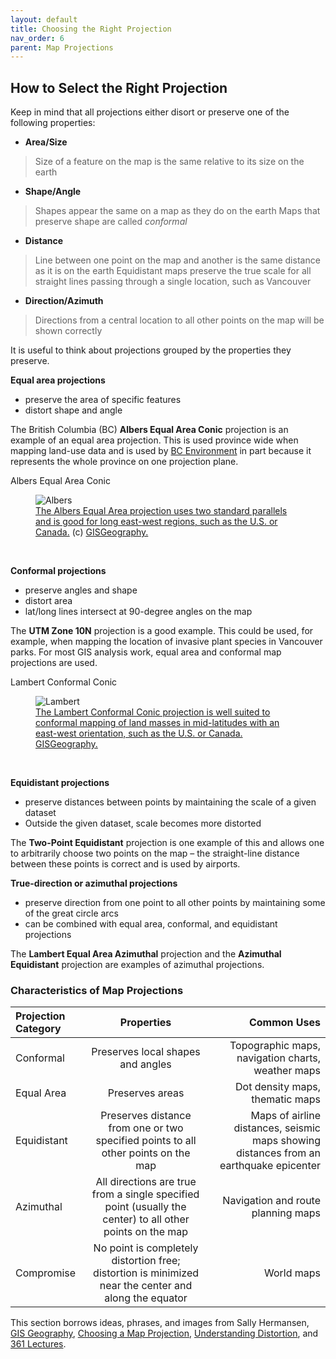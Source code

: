 ```yaml
---
layout: default
title: Choosing the Right Projection
nav_order: 6
parent: Map Projections
---
```


## How to Select the Right Projection

Keep in mind that all projections either disort or preserve one of the following properties:

-	**Area/Size**
> Size of a feature on the map is the same relative to its size on the earth
-	**Shape/Angle**
> Shapes appear the same on a map as they do on the earth
> Maps that preserve shape are called *conformal*
-	**Distance**
> Line between one point on the map and another is the same distance as it is on the earth
> Equidistant maps preserve the true scale for all straight lines passing through a single location, such as Vancouver
-	**Direction/Azimuth**
> Directions from a central location to all other points on the map will be shown correctly

It is useful to think about projections grouped by the properties they preserve.

**Equal area projections**

- preserve the area of specific features
- distort shape and angle

The British Columbia (BC) **Albers Equal Area Conic** projection is an example of an equal area projection. This is used province wide when mapping land-use data and is used by [BC Environment](https://ibis.geog.ubc.ca/~brian/Course.Notes/bceprojection.html) in part because it represents the whole province on one projection plane.

Albers Equal Area Conic

<figure>
  <img src="../images/albers.jpg"
  alt="Albers">
  <figcaption><a href="https://gisgeography.com/conic-projection-lambert-albers-polyconic/">The Albers Equal Area projection uses two standard parallels and is good for long east-west regions, such as the U.S. or Canada.</a> (c) <a href="https://gisgeography.com/">GISGeography.</a> </figcaption>
</figure>

<p>&nbsp;</p>

**Conformal projections**

- preserve angles and shape
- distort area
- lat/long lines intersect at 90-degree angles on the map

The **UTM Zone 10N** projection is a good example. This could be used, for example, when mapping the location of invasive plant species in Vancouver parks.
For most GIS analysis work, equal area and conformal map projections are used.

Lambert Conformal Conic

<figure>
  <img src="../images/lambert.jpg"
  alt="Lambert">
  <figcaption><a href="https://gisgeography.com/conic-projection-lambert-albers-polyconic/">The Lambert Conformal Conic projection is well suited to conformal mapping of land masses in mid-latitudes with an east-west orientation, such as the U.S. or Canada. <a href="https://gisgeography.com/"> GISGeography.</a> </figcaption>
</figure>

<p>&nbsp;</p>

**Equidistant projections**

- preserve distances between points by maintaining the scale of a given dataset
- Outside the given dataset, scale becomes more distorted

The **Two-Point Equidistant** projection is one example of this and allows one to arbitrarily choose two points on the map – the straight-line distance between these points is correct and is used by airports.

**True-direction or azimuthal projections**

- preserve direction from one point to all other points by maintaining some of the great circle arcs
- can be combined with equal area, conformal, and equidistant projections

The **Lambert Equal Area Azimuthal** projection and the **Azimuthal Equidistant** projection are examples of azimuthal projections.

### Characteristics of Map Projections

| Projection Category | Properties | Common Uses |
| :------------- | :-------------: | -------------: |
| Conformal | Preserves local shapes and angles | Topographic maps, navigation charts, weather maps |
| Equal Area | Preserves areas | Dot density maps, thematic maps |
| Equidistant| Preserves distance from one or two specified points to all other points on the map | Maps of airline distances, seismic maps showing distances from an earthquake epicenter |
| Azimuthal | All directions are true from a single specified point (usually the center) to all other points on the map | Navigation and route planning maps |
| Compromise | No point is completely distortion free; distortion is minimized near the center and along the equator | World maps |

This section borrows ideas, phrases, and images from Sally Hermansen, [GIS Geography](https://gisgeography.com/conic-projection-lambert-albers-polyconic/), [Choosing a Map Projection](http://www.geography.hunter.cuny.edu/~jochen/GTECH361/lectures/lecture04/concepts/12%20-%20Choosing%20a%20map%20projection.html), [Understanding Distortion](http://www.geography.hunter.cuny.edu/~jochen/GTECH361/lectures/lecture04/concepts/11%20-%20Understanding%20distortion.html), and [361 Lectures](http://www.geography.hunter.cuny.edu/~jochen/GTECH361/lectures/).
